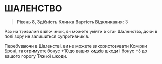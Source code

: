 ﻿# ШАЛЕНСТВО

> **Рівень 8, Здібність Клинка**
> **Вартість Відкликання:** 3

Раз на тривалий відпочинок, ви можете увійти в стан Шаленства, доки в полі зору не залишиться супротивників.

Перебуваючи в Шаленстві, ви не можете використовувати Комірки Броні, та отримуєте бонус +10 до ваших кидків шкоди і бонус +8 до вашого порогу Тяжкої шкоди.